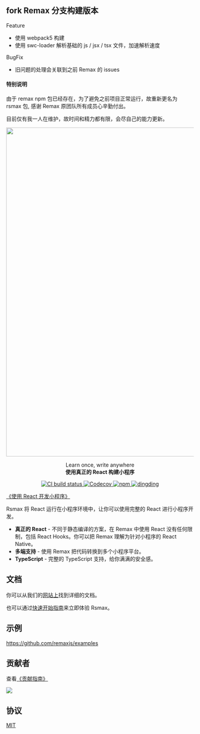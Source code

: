 ## fork Remax 分支构建版本

Feature

 - 使用 webpack5 构建
 - 使用 swc-loader 解析基础的 js / jsx / tsx 文件，加速解析速度


BugFix
 -  旧问题的处理会关联到之前 Remax 的 issues

#### 特别说明

由于 remax npm 包已经存在，为了避免之前项目正常运行，故重新更名为 rsmax 包, 感谢 Remax 原团队所有成员心辛勤付出。

目前仅有我一人在维护，故时间和精力都有限，会尽自己的能力更新。

<a href="https://remaxjs.wdchiphop.cn">
	<img src="https://gw.alipayobjects.com/mdn/rms_b5fcc5/afts/img/A*7BLVSL14gvoAAAAAAAAAAABkARQnAQ" width="882" />
</a>

<p align="center">
	<span>Learn once, write anywhere</span><br/>
	<strong>使用真正的 React 构建小程序</strong>
</p>

<p class="badges" align="center">
	<a href="https://juexin.coding.net/p/remax/ci/job">
		<img src="https://juexin.coding.net/badges/remax/job/2619776/master/build.svg" alt="CI build status" />
	</a>
	<a href="https://codecov.io/gh/remaxjs/remax">
		<img src="https://img.shields.io/codecov/c/github/remaxjs/remax/master.svg?style=flat-square" alt="Codecov" />
	</a>
	<a href="https://www.npmjs.com/package/remax">
		<img alt="npm" src="https://img.shields.io/npm/v/remax?style=flat-square" />
	</a>
	<a href="https://user-images.githubusercontent.com/465125/69033897-f095d480-0a1a-11ea-9d4e-f14e6839bc1d.JPG">
		<img alt="dingding" src="https://img.shields.io/badge/交流-钉钉群-brightgreen?style=flat-square" />
	</a>
</p>

[《使用 React 开发小程序》](https://www.yuque.com/seeconf/2020/qsytho)

Rsmax 将 React 运行在小程序环境中，让你可以使用完整的 React 进行小程序开发。

- **真正的 React** - 不同于静态编译的方案，在 Remax 中使用 React 没有任何限制，包括 React Hooks。你可以把 Remax 理解为针对小程序的 React Native。
- **多端支持** - 使用 Remax 把代码转换到多个小程序平台。
- **TypeScript** - 完整的 TypeScript 支持，给你满满的安全感。

## 文档

你可以从我们的[网站上](https://remaxjs.github.io/remax/)找到详细的文档。

也可以通过[快速开始指南](https://remaxjs.github.io/remax/guide/quick-start)来立即体验 Rsmax。

## 示例

https://github.com/remaxjs/examples

## 贡献者

查看[《贡献指南》](/CONTRIBUTING.md)

<a href="https://github.com/remaxjs/remax/graphs/contributors"><img src="https://opencollective.com/remax/contributors.svg?width=890&button=false" /></a>

## 协议

[MIT](LICENSE)
